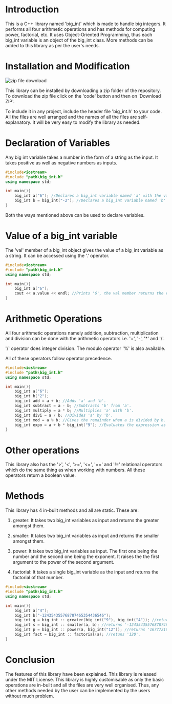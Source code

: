 # Introduction
This is a C++ library named 'big_int' which is made to handle big integers. It performs all four arithmetic operations and has methods for computing power, factorial, etc. It uses Object-Oriented Programming, thus each big_int variable is
an object of the big_int class. More methods can be added to this library as per the user's needs.

# Installation and Modification
![zip file download](./big_int.png)

This library can be installed by downloading a zip folder of the repository. To download the zip file click on the 'code' button and then on 'Download ZIP'.

To include it in any project, include the header file 'big_int.h' to your code. All the files are well arranged and the names of all the files are self-explanatory. It will be very easy to modify the library as needed.

# Declaration of Variables
Any big int variable takes a number in the form of a string as the input. It takes positive as well as negative numbers as inputs.

```cpp
#include<iostream>
#include "path\big_int.h"
using namespace std;

int main(){
    big_int a("6"); //Declares a big_int variable named 'a' with the value of 6.
    big_int b = big_int("-2"); //Declares a big_int variable named 'b' with the value -2.
}
```
Both the ways mentioned above can be used to declare variables.

# Value of a big_int variable
The 'val' member of a big_int object gives the value of a big_int variable as a string. It can be accessed using the '.' operator.
```cpp
#include<iostream>
#include "path\big_int.h"
using namespace std;

int main(){
    big_int a("6");
    cout << a.value << endl; //Prints '6', the val member returns the value as a string
}
```
# Arithmetic Operations
All four arithmetic operations namely addition, subtraction, multiplication and division can be done with the arithmetic operators i.e. '+', '-', '*' and '/'.

'/' operator does integer division. The modulo operator '%' is also available. 

All of these operators follow operator precedence.
```cpp
#include<iostream>
#include "path\big_int.h"
using namespace std;

int main(){
    big_int a("6");
    big_int b("2");
    big_int add = a + b; //Adds 'a' and 'b'.
    big_int subtract = a - b; //Subtracts 'b' from 'a'.
    big_int multiply = a * b; //Multiplies 'a' with 'b'.
    big_int divi = a / b; //Divides 'a' by 'b'.
    big_int mod = a % b; //Gives the remainder when a is divided by b.
    big_int expo = a + b * big_int("9"); //Evaluates the expression as per operator precedence. 
}
```
# Other operations
This library also has the '>', '<', '>=', '<=', '==' and '!=' relational operators which do the same thing as when working with numbers. All these operators return a boolean value.
# Methods
This library has 4 in-built methods and all are static. These are:

1. greater: It takes two big_int variables as input and returns the greater amongst them.
   
1. smaller: It takes two big_int variables as input and returns the smaller amongst them.
1. power: It takes two big_int variables as input. The first one being the number and the second one being the exponent. It raises the the first argument to the power of the second argument.
1. factorial: It takes a single big_int variable as the input and returns the factorial of that number.

```cpp
#include<iostream>
#include "path\big_int.h"
using namespace std;

int main(){
    big_int a("4");
    big_int b("-124354355768787465354436546");
    big_int g = big_int :: greater(big_int("9"), big_int("4")); //returns '9'.
    big_int s = big_int :: smaller(a, b); //returns '-124354355768787465354436546'.
    big_int p = big_int :: power(a, big_int("12")); //returns '16777216'.
    big_int fact = big_int :: factorial(a); //retuns '120'.
}
```
# Conclusion
The features of this library have been explained. This library is released under the MIT License. This library is highly customisable as only the basic operations are in-built and all the files are very well organised. Thus, any other methods needed by the user can be implemented by the users without much problem.  
